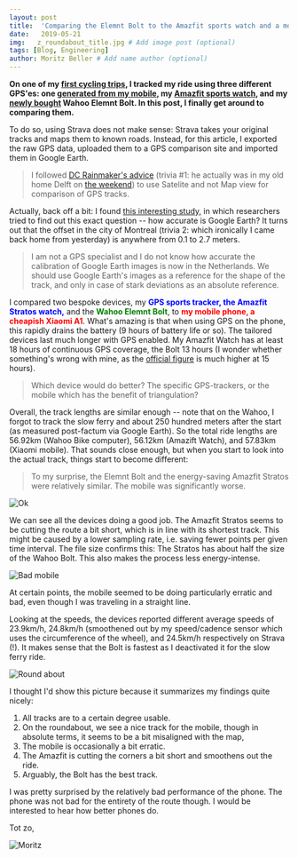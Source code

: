 ```yaml
---
layout: post
title:  'Comparing the Elemnt Bolt to the Amazfit sports watch and a mobile'
date:   2019-05-21
img:   z_roundabout_title.jpg # Add image post (optional)
tags: [Blog, Engineering]
author: Moritz Beller # Add name author (optional)
---
```


**On one of my [first cycling trips,](/ing/) I tracked my ride using
  three different GPS'es: one [generated from my
  mobile](https://www.mi.com/global/mi-a1/), my [Amazfit sports
  watch](https://en.amazfit.com/stratos.html), and my [newly
  bought](/correct/) Wahoo Elemnt Bolt. In this post, I finally get
  around to comparing them.**

To do so, using Strava does not make sense: Strava takes your original
tracks and maps them to known roads. Instead, for this article, I
exported the raw GPS data, uploaded them to a GPS comparison site and
imported them in Google Earth.

> I followed [DC Rainmaker's
  advice](https://www.dcrainmaker.com/analyzer) (trivia #1: he
  actually was in my old home Delft on [the
  weekend](https://www.dcrainmaker.com/2019/06/5-random-things-did-this-weekend-94.html))
  to use Satelite and not Map view for comparison of GPS tracks.

Actually, back off a bit: I found [this interesting
study,](https://www.tandfonline.com/doi/abs/10.3846/20296991.2017.1330767)
in which researchers tried to find out this exact question -- how
accurate is Google Earth? It turns out that the offset in the city of
Montreal (trivia 2: which ironically I came back home from yesterday)
is anywhere from 0.1 to 2.7 meters.

> I am not a GPS specialist and I do not know how accurate the
  calibration of Google Earth images is now in the Netherlands. We
  should use Google Earth's images as a reference for the shape of the
  track, and only in case of stark deviations as an absolute
  reference.

I compared two bespoke devices, my <span style="color:blue">**GPS
sports tracker, the Amazfit Stratos watch,**</span> and the <span
style="color:green">**Wahoo Elemnt Bolt**</span>, to <span
style="color:red">**my mobile phone, a cheapish Xiaomi
A1**</span>. What's amazing is that when using GPS on the phone, this
rapidly drains the battery (9 hours of battery life or so). The
tailored devices last much longer with GPS enabled. My Amazfit Watch
has at least 18 hours of continuous GPS coverage, the Bolt 13 hours (I
wonder whether something's wrong with mine, as the [official
figure](https://eu.wahoofitness.com/devices/bike-computers/gps-elemnt-bolt?rmsrc=1&gclid=Cj0KCQjwitPnBRCQARIsAA5n84mhRR7GV7efAaEyTasCsak1ugowYmVdoF6QZxjE7zY184vWRxHrunEaAljoEALw_wcB)
is much higher at 15 hours).

> Which device would do better? The specific GPS-trackers, or the
  mobile which has the benefit of triangulation?

Overall, the track lengths are similar enough -- note that on the
Wahoo, I forgot to track the slow ferry and about 250 hundred meters
after the start (as measured post-factum via Google Earth). So the
total ride lengths are 56.92km (Wahoo Bike computer), 56.12km (Amazift
Watch), and 57.83km (Xiaomi mobile). That sounds close enough, but
when you start to look into the actual track, things start to become
different:

> To my surprise, the Elemnt Bolt and the energy-saving Amazfit
  Stratos were relatively similar. The mobile was significantly worse.

![Ok]({{site.baseurl}}/assets/img/z_everyone_doing_ok.jpg)

We can see all the devices doing a good job. The Amazfit Stratos seems to
be cutting the route a bit short, which is in line with its shortest
track. This might be caused by a lower sampling rate, i.e. saving
fewer points per given time interval. The file size confirms this: The
Stratos has about half the size of the Wahoo Bolt. This also makes the
process less energy-intense.

![Bad mobile]({{site.baseurl}}/assets/img/z_mobile_doing_bad.jpg)

At certain points, the mobile seemed to be doing particularly erratic
and bad, even though I was traveling in a straight line.

Looking at the speeds, the devices reported different average speeds
of 23.9km/h, 24.8km/h (smoothened out by my speed/cadence sensor which
uses the circumference of the wheel), and 24.5km/h respectively on
Strava (!). It makes sense that the Bolt is fastest as I deactivated
it for the slow ferry ride.

![Round about]({{site.baseurl}}/assets/img/z_roundabout.jpg)

I thought I'd show this picture because it summarizes my findings quite nicely:

1. All tracks are to a certain degree usable.
1. On the roundabout, we see a nice track for the mobile, though in
absolute terms, it seems to be a bit misaligned with the map,
1. The mobile is occasionally a bit erratic.
1. The Amazfit is cutting the corners a bit short and smoothens out the ride.
1. Arguably, the Bolt has the best track.


I was pretty surprised by the relatively bad performance of the
phone. The phone was not bad for the entirety of the route though. I
would be interested to hear how better phones do.

Tot zo,

![Moritz]({{site.baseurl}}/assets/img/moritz.png)